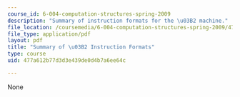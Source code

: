 ```yaml
---
course_id: 6-004-computation-structures-spring-2009
description: "Summary of instruction formats for the \u03B2 machine."
file_location: /coursemedia/6-004-computation-structures-spring-2009/477a612b77d3d3e439de0d4b7a6ee64c_MIT6_004s09_lab_beta_summary.pdf
file_type: application/pdf
layout: pdf
title: "Summary of \u03B2 Instruction Formats"
type: course
uid: 477a612b77d3d3e439de0d4b7a6ee64c

---
```

None